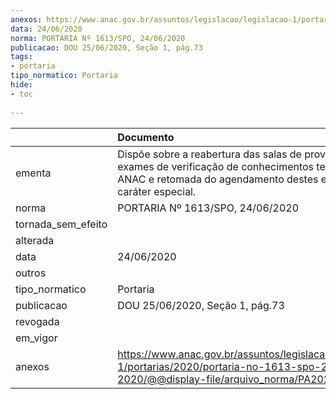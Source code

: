 ```yaml
---
anexos: https://www.anac.gov.br/assuntos/legislacao/legislacao-1/portarias/2020/portaria-no-1613-spo-24-06-2020/@@display-file/arquivo_norma/PA2020-1613.pdf
data: 24/06/2020
norma: PORTARIA Nº 1613/SPO, 24/06/2020
publicacao: DOU 25/06/2020, Seção 1, pág.73
tags:
- portaria
tipo_normatico: Portaria
hide: 
- toc 
 
---
```


|                    | Documento                                                                                                                                                                 |
|:-------------------|:--------------------------------------------------------------------------------------------------------------------------------------------------------------------------|
| ementa             | Dispõe sobre a reabertura das salas de prova para exames de verificação de conhecimentos teóricos pela ANAC e retomada do agendamento destes exames, em caráter especial. |
| norma              | PORTARIA Nº 1613/SPO, 24/06/2020                                                                                                                                          |
| tornada_sem_efeito |                                                                                                                                                                           |
| alterada           |                                                                                                                                                                           |
| data               | 24/06/2020                                                                                                                                                                |
| outros             |                                                                                                                                                                           |
| tipo_normatico     | Portaria                                                                                                                                                                  |
| publicacao         | DOU 25/06/2020, Seção 1, pág.73                                                                                                                                           |
| revogada           |                                                                                                                                                                           |
| em_vigor           |                                                                                                                                                                           |
| anexos             | https://www.anac.gov.br/assuntos/legislacao/legislacao-1/portarias/2020/portaria-no-1613-spo-24-06-2020/@@display-file/arquivo_norma/PA2020-1613.pdf                      |